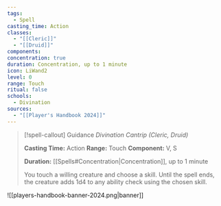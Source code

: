 ```yaml
---
tags:
  - Spell
casting_time: Action
classes:
  - "[[Cleric]]"
  - "[[Druid]]"
components:
concentration: true
duration: Concentration, up to 1 minute
icon: LiWand2
level: 0
range: Touch
ritual: false
schools:
  - Divination
sources: 
  - "[[Player's Handbook 2024]]"
---
```

>[!spell-callout] Guidance
>_Divination Cantrip (Cleric, Druid)_
>
>**Casting Time:** Action
>**Range:** Touch
>**Component:** V, S
>
>**Duration:** [[Spells#Concentration\|Concentration]], up to 1 minute
>
>You touch a willing creature and choose a skill. Until the spell ends, the creature adds 1d4 to any ability check using the chosen skill.


![[players-handbook-banner-2024.png|banner]]